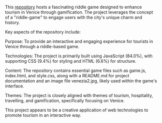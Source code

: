 This [repository](https://github.com/Kmohamedalie/Venetian-Riddle-Weaver/) hosts a fascinating riddle game designed to enhance tourism in Venice through gamification. The project leverages the concept of a "riddle-game" to engage users with the city's unique charm and history.

Key aspects of the repository include:

Purpose: To provide an interactive and engaging experience for tourists in Venice through a riddle-based game.

Technologies: The project is primarily built using JavaScript (84.0%), with supporting CSS (9.4%) for styling and HTML (6.6%) for structure.

Content: The repository contains essential game files such as game.js, index.html, and style.css, along with a README.md for project documentation and an image file venezia2.jpg, likely used within the game's interface.

Themes: The project is closely aligned with themes of tourism, hospitality, travelling, and gamification, specifically focusing on Venice.

This project appears to be a creative application of web technologies to promote tourism in an interactive way.
